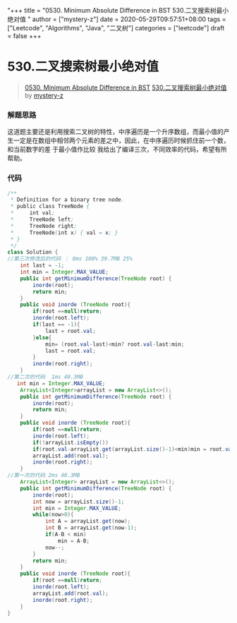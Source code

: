 "+++
title = "0530. Minimum Absolute Difference in BST 530.二叉搜索树最小绝对值 "
author = ["mystery-z"]
date = 2020-05-29T09:57:51+08:00
tags = ["Leetcode", "Algorithms", "Java", "二叉树"]
categories = ["leetcode"]
draft = false
+++

# 530.二叉搜索树最小绝对值

> [0530. Minimum Absolute Difference in BST](https://leetcode-cn.com/problems/minimum-absolute-difference-in-bst/)
> [530.二叉搜索树最小绝对值](https://leetcode-cn.com/problems/minimum-absolute-difference-in-bst/solution/530er-cha-sou-suo-shu-zui-xiao-jue-dui-zhi-by-myst/) by [mystery-z](https://leetcode-cn.com/u/mystery-z/)

### 解题思路
这道题主要还是利用搜索二叉树的特性，中序遍历是一个升序数组，而最小值的产生一定是在数组中相邻两个元素的差之中，因此，在中序遍历时候抓住前一个数，和当前数字的差 于最小值作比较
我给出了编译三次，不同效率的代码，希望有所帮助。
### 代码

```java
/**
 * Definition for a binary tree node.
 * public class TreeNode {
 *     int val;
 *     TreeNode left;
 *     TreeNode right;
 *     TreeNode(int x) { val = x; }
 * }
 */
class Solution {
//第三次修改后的代码 ： 0ms 100% 39.7MB 25%
    int last = -1;
    int min = Integer.MAX_VALUE;
    public int getMinimumDifference(TreeNode root) {
        inorde(root);
        return min;
    }
    public void inorde (TreeNode root){
        if(root ==null)return;
        inorde(root.left);
        if(last == -1){
            last = root.val;
        }else{
            min= (root.val-last)<min? root.val-last:min;
            last = root.val;
        }
        inorde(root.right);
    }
//第二次的代码  1ms 40.3MB
   int min = Integer.MAX_VALUE;
    ArrayList<Integer>arrayList = new ArrayList<>();
    public int getMinimumDifference(TreeNode root) {
        inorde(root);
        return min;
    }
    public void inorde (TreeNode root){
        if(root ==null)return;
        inorde(root.left);
        if(!arrayList.isEmpty())
        if(root.val-arrayList.get(arrayList.size()-1)<min)min = root.val-arrayList.get(arrayList.size()-1);
        arrayList.add(root.val);
        inorde(root.right);
    }
//第一次的代码 2ms 40.3MB
    ArrayList<Integer> arrayList = new ArrayList<>();
    public int getMinimumDifference(TreeNode root) {
        inorde(root);
        int now = arrayList.size()-1;
        int min = Integer.MAX_VALUE;
        while(now>0){
            int A = arrayList.get(now);
            int B = arrayList.get(now-1);
            if(A-B < min)
                min = A-B;
            now--;
        }
        return min;
    }
    public void inorde (TreeNode root){
        if(root ==null)return;
        inorde(root.left);
        arrayList.add(root.val);
        inorde(root.right);
    }
}
```